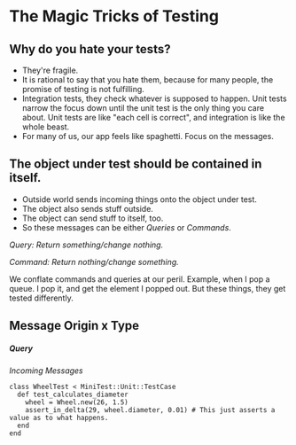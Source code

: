 # The Magic Tricks of Testing

## Why do you hate your tests?
- They're fragile.
- It is rational to say that you hate them, because for many people, the promise of testing is not fulfilling. 
- Integration tests, they check whatever is supposed to happen. Unit tests narrow the focus down until the unit test is the only thing you care about. Unit tests are like "each cell is correct", and integration is like the whole beast.
- For many of us, our app feels like spaghetti. Focus on the messages. 

## The object under test should be contained in itself.
- Outside world sends incoming things onto the object under test.
- The object also sends stuff outside.
- The object can send stuff to itself, too.
- So these messages can be either *Queries* or *Commands*.

*Query: Return something/change nothing.*

*Command: Return nothing/change something.* 

We conflate commands and queries at our peril. Example, when I pop a queue. I pop it, and get the element I popped out. But these things, they get tested differently.

## Message Origin x Type

##### Query

*Incoming Messages*

    class WheelTest < MiniTest::Unit::TestCase
      def test_calculates_diameter
        wheel = Wheel.new(26, 1.5)
        assert_in_delta(29, wheel.diameter, 0.01) # This just asserts a value as to what happens.
      end
    end
